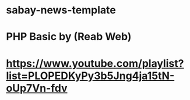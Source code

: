 # sabay-news-template
# PHP Basic by (Reab Web)
# https://www.youtube.com/playlist?list=PLOPEDKyPy3b5Jng4ja15tN-oUp7Vn-fdv
